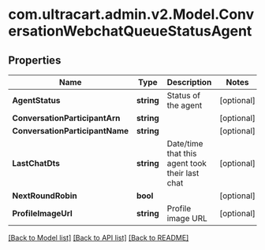 
# com.ultracart.admin.v2.Model.ConversationWebchatQueueStatusAgent

## Properties

Name | Type | Description | Notes
------------ | ------------- | ------------- | -------------
**AgentStatus** | **string** | Status of the agent | [optional] 
**ConversationParticipantArn** | **string** |  | [optional] 
**ConversationParticipantName** | **string** |  | [optional] 
**LastChatDts** | **string** | Date/time that this agent took their last chat | [optional] 
**NextRoundRobin** | **bool** |  | [optional] 
**ProfileImageUrl** | **string** | Profile image URL | [optional] 

[[Back to Model list]](../README.md#documentation-for-models)
[[Back to API list]](../README.md#documentation-for-api-endpoints)
[[Back to README]](../README.md)

